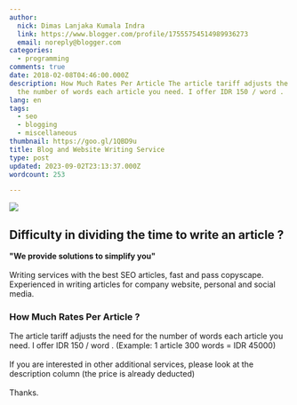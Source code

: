 ```yaml
---
author:
  nick: Dimas Lanjaka Kumala Indra
  link: https://www.blogger.com/profile/17555754514989936273
  email: noreply@blogger.com
categories:
  - programming
comments: true
date: 2018-02-08T04:46:00.000Z
description: How Much Rates Per Article The article tariff adjusts the need for
  the number of words each article you need. I offer IDR 150 / word .
lang: en
tags:
  - seo
  - blogging
  - miscellaneous
thumbnail: https://goo.gl/1QBD9u
title: Blog and Website Writing Service
type: post
updated: 2023-09-02T23:13:37.000Z
wordcount: 253

---
```


<img src="https://goo.gl/1QBD9u"><h2>Difficulty in dividing the time to write an article ?</h2><b>"We provide solutions to simplify you"</b><br><br>Writing services with the best SEO articles, fast and pass copyscape.<br>Experienced in writing articles for company website, personal and social media.<br><div><h3>How Much Rates Per Article ?</h3>The article tariff adjusts the need for the number of words each article you need. I offer IDR 150 / word . (Example: 1 article 300 words = IDR 45000) <br><br>If you are interested in other additional services, please look at the description column (the price is already deducted) <br><br>Thanks. </div>